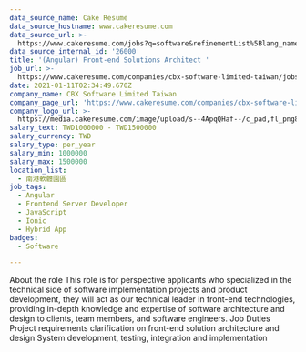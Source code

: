 ```yaml
---
data_source_name: Cake Resume
data_source_hostname: www.cakeresume.com
data_source_url: >-
  https://www.cakeresume.com/jobs?q=software&refinementList%5Blang_name%5D%5B0%5D=English&refinementList%5Bsalary_type%5D=per_year&range%5Bsalary_range%5D%5Bmin%5D=1000000&page=2
data_source_internal_id: '26000'
title: '(Angular) Front-end Solutions Architect '
job_url: >-
  https://www.cakeresume.com/companies/cbx-software-limited-taiwan/jobs/angular-front-end-solutions-architect
date: 2021-01-11T02:34:49.670Z
company_name: CBX Software Limited Taiwan
company_page_url: 'https://www.cakeresume.com/companies/cbx-software-limited-taiwan'
company_logo_url: >-
  https://media.cakeresume.com/image/upload/s--4ApqQHaf--/c_pad,fl_png8,h_200,w_200/v1597284130/vs7nwc4qtvhhlgrm8cir.png
salary_text: TWD1000000 - TWD1500000
salary_currency: TWD
salary_type: per_year
salary_min: 1000000
salary_max: 1500000
location_list:
  - 南港軟體園區
job_tags:
  - Angular
  - Frontend Server Developer
  - JavaScript
  - Ionic
  - Hybrid App
badges:
  - Software

---
```


About the role This role is for perspective applicants who specialized in the technical side of software implementation projects and product development, they will act as our technical leader in front-end technologies, providing in-depth knowledge and expertise of software architecture and design to clients, team members, and software engineers. Job Duties Project requirements clarification on front-end solution architecture and design System development, testing, integration and implementation 